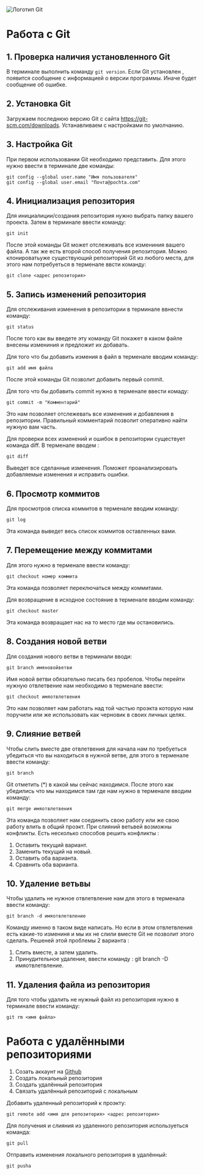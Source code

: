 ![Логотип Git](Git.png)
# Работа с Git

## 1. Проверка наличия установленного Git
В терминале выполнить команду `git version`.
Если Git установлен , появится сообщение с информацией о версии программы. Иначе будет сообщение об ошибке.

## 2. Установка Git
Загружаем последнюю версию Git с сайта
https://git-scm.com/downloads.
Устанавливаем с настройками по умолчанию.

## 3. Настройка Git
При первом использовании Git необходимо представить. Для этого нужно ввести в терминале две команды:
```
git config --global user.name "Имя пользователя"
git config --global user.email "Почта@pochta.com"
```
## 4. Инициализация репозитория
Для инициалиции/создания репозитория нужно выбрать папку вашего проекта. Затем в терминале ввести команду:
```
git init
```
После этой команды Git может отслеживать все измениния вашего файла.
А так же есть второй способ получения репозитория. Можно клонироватьуже существующий репозиторий Git из любого места, для этого нам потребуеться в терменале ввсти команду:
```
git clone <адрес репозитория>
```
## 5. Запись изменений репозитория
Для отслеживания изменения в репозитории в терминале ввнести команду:
```
git status
```
После того как вы введете эту команду Git покажет в каком файле внесены измениния и предложит их добавать.

Для того что бы добавить измения в файл в терменале вводим команду:
```
git add имя файла
```
После этой команды Git позволит добавить первый commit. 

Для того что бы добавить commit нужно в терменале ввести комаду:
```
git commit -m "Комментарий"
```
Это нам позволяет отслежевать все изменения и добавления в репозитории. Правильный комментарий позволит оперативно найти нужную вам часть.


Для проверки всех изменений и ошибок в репозитории существует команда diff. В терменале вводем :
```
git diff
```
Выведет все сделанные изменения. Поможет проанализировать добавляемые изменения и исправить ошибки.
## 6. Просмотр коммитов
Для просмотров списка коммитов в терменале вводим команду:
```
git log
```
Эта команда выведет весь список коммитов оставленных вами.
## 7. Перемещение между коммитами
Для этого нужно в терменале ввести команду:
```
git checkout номер коммита
```
Эта команда позволяет переключаться между коммитами.

Для возвращение в исходное состояние в терменале вводим команду:
```
git checkout master
```
Эта команда возвращает нас на то место где мы остановились.

## 8. Создания новой ветви 

Для создания нового ветви в терминали вводи:
```
git branch имяновойветви
```
Имя новой ветви обязательно писать без пробелов. Чтобы перейти нужную отвлетвение нам необходимо в терменале ввести:
```
git checkout имяотвлетвения
```
Это нам позволяет нам работать над той частью проэкта которую нам поручили или же использовать как черновик в своих личных целях.
## 9. Слияние ветвей

Чтобы слить вместе две отвлетвения для начала нам по требуеться убедиться что вы находиться в нужной ветве, для этого в терменале ввести команду:
```
git branch
```
Git отметить (*) в какой мы сейчас находимся. После этого как убедились что мы находимся там где нам нужно в терменале вводим команду:
```
git merge имяотвлетвения
```
Эта команда позволяет нам соединить свою работу или же свою работу влить в общий проэкт.
При слияний ветьвей возможны конфликты. Есть несколько способов решить конфликты :
1. Оставить текущий вариант.
2. Заменить текущий на новый.
3. Оставить оба варианта.
4. Сравнить оба варианта.

## 10. Удаление ветьвы

Чтобы удалить не нужное отвлетвление нам для этого в терменала ввести команду:
```
git branch -d имяотвлетвление
```
Команду именно в таком виде написать. Но если в этом отвлетвления есть какие-то измениня и мы их не слили вместе Git не позволит этого сделать. Решеней этой проблемы 2 варианта :
1. Слить вместе, а затем удалить.
2. Принудительное удаление, ввести команду : git branch -D имяотвлетвление.

## 11. Удаления файла из репозитория

Для того чтобы удалить не нужный файл из репозитория нужно в терминале ввести команду:
```
git rm <имя файла>
```
# Работа с удалёнными репозиториями
1. Созать аккаунт на [Github](Github.com)
2. Создать локальный репозитория
3. Создать удалённый репозитория
4.  Связать удалённый репозиторий с локальным

Добавить удаленный репозиторий к проэкту:
```
git remote add <имя для репозитория> <адрес репозитория>
```

Для получения и слияния из удаленного репозитория используеться команда:
```
git pull
```
Отправить изменения локального репозитория в удалённый:
```
git pusha
```